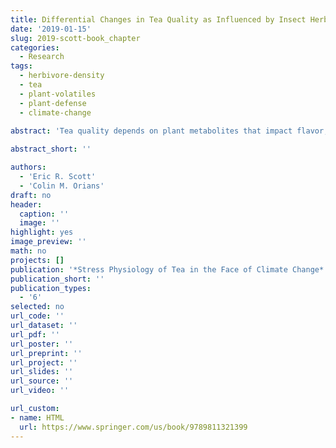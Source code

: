 ```yaml
---
title: Differential Changes in Tea Quality as Influenced by Insect Herbivory [in press]
date: '2019-01-15'
slug: 2019-scott-book_chapter
categories:
  - Research
tags:
  - herbivore-density
  - tea
  - plant-volatiles
  - plant-defense
  - climate-change
  
abstract: 'Tea quality depends on plant metabolites that impact flavor, aroma, and health beneficial properties. Plants respond to insect herbivory by altering the concentration and blend of these metabolites and many secondary metabolites are produced only after insect attack. Research in tea and other plants shows that insect herbivores affect the concentrations of metabolites important to tea quality such as volatiles, polyphenols, methylxanthines, and amino acids. Plants, including tea, respond differently to different insect herbivores by producing different blends of metabolites. Tea plant metabolites also vary in their responses to increasing herbivore density which results in a change in metabolite blends as herbivore density changes. Because climate change is predicted to impact the density and species composition of insect herbivores in tea growing regions of the world, induction of metabolic changes by insect herbivores represents a potentially important indirect effect of climate change on tea quality. Although it is often assumed that insect attack is detrimental to tea quality, there are some cases where tea quality is improved by herbivore-induced changes in tea metabolites. It is therefore possible that allowing some insect herbivory could be an important strategy for mitigating detrimental effects of climate on tea quality'

abstract_short: ''

authors:
  - 'Eric R. Scott'
  - 'Colin M. Orians'
draft: no
header:
  caption: ''
  image: ''
highlight: yes
image_preview: ''
math: no
projects: []
publication: '*Stress Physiology of Tea in the Face of Climate Change*'
publication_short: ''
publication_types:
  - '6'
selected: no
url_code: ''
url_dataset: ''
url_pdf: ''
url_poster: ''
url_preprint: ''
url_project: ''
url_slides: ''
url_source: ''
url_video: ''

url_custom:
- name: HTML
  url: https://www.springer.com/us/book/9789811321399
---
```


